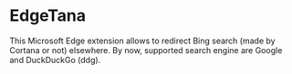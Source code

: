 # EdgeTana
This Microsoft Edge extension allows to redirect Bing search (made by Cortana or not) elsewhere.
By now, supported search engine are Google and DuckDuckGo (ddg). 
